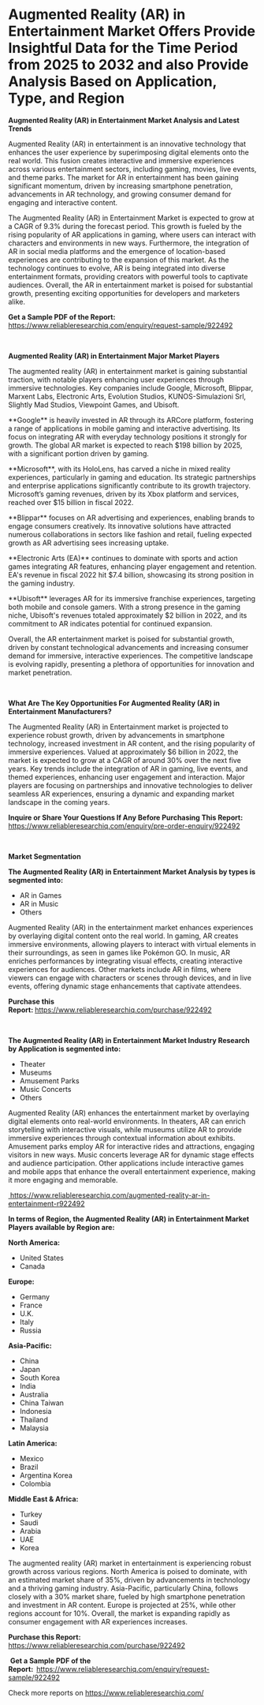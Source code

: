 <p><h1>Augmented Reality (AR) in Entertainment Market Offers Provide Insightful Data for the Time Period from 2025 to 2032 and also Provide Analysis Based on Application, Type, and Region</h1></p><p><strong>Augmented Reality (AR) in Entertainment Market Analysis and Latest Trends</strong></p>
<p><p>Augmented Reality (AR) in entertainment is an innovative technology that enhances the user experience by superimposing digital elements onto the real world. This fusion creates interactive and immersive experiences across various entertainment sectors, including gaming, movies, live events, and theme parks. The market for AR in entertainment has been gaining significant momentum, driven by increasing smartphone penetration, advancements in AR technology, and growing consumer demand for engaging and interactive content.</p><p>The Augmented Reality (AR) in Entertainment Market is expected to grow at a CAGR of 9.3% during the forecast period. This growth is fueled by the rising popularity of AR applications in gaming, where users can interact with characters and environments in new ways. Furthermore, the integration of AR in social media platforms and the emergence of location-based experiences are contributing to the expansion of this market. As the technology continues to evolve, AR is being integrated into diverse entertainment formats, providing creators with powerful tools to captivate audiences. Overall, the AR in entertainment market is poised for substantial growth, presenting exciting opportunities for developers and marketers alike.</p></p>
<p><strong>Get a Sample PDF of the Report:&nbsp;</strong> <a href="https://www.reliableresearchiq.com/enquiry/request-sample/922492?utm_campaign=2758&utm_medium=2&utm_source=Github&utm_content=ia&utm_term=11032025&utm_id=augmented-reality-ar-in-entertainment">https://www.reliableresearchiq.com/enquiry/request-sample/922492</a></p>
<p>&nbsp;</p>
<p><strong>Augmented Reality (AR) in Entertainment Major Market Players</strong></p>
<p><p>The augmented reality (AR) in entertainment market is gaining substantial traction, with notable players enhancing user experiences through immersive technologies. Key companies include Google, Microsoft, Blippar, Marxent Labs, Electronic Arts, Evolution Studios, KUNOS-Simulazioni Srl, Slightly Mad Studios, Viewpoint Games, and Ubisoft.</p><p>**Google** is heavily invested in AR through its ARCore platform, fostering a range of applications in mobile gaming and interactive advertising. Its focus on integrating AR with everyday technology positions it strongly for growth. The global AR market is expected to reach $198 billion by 2025, with a significant portion driven by gaming.</p><p>**Microsoft**, with its HoloLens, has carved a niche in mixed reality experiences, particularly in gaming and education. Its strategic partnerships and enterprise applications significantly contribute to its growth trajectory. Microsoft’s gaming revenues, driven by its Xbox platform and services, reached over $15 billion in fiscal 2022.</p><p>**Blippar** focuses on AR advertising and experiences, enabling brands to engage consumers creatively. Its innovative solutions have attracted numerous collaborations in sectors like fashion and retail, fueling expected growth as AR advertising sees increasing uptake.</p><p>**Electronic Arts (EA)** continues to dominate with sports and action games integrating AR features, enhancing player engagement and retention. EA's revenue in fiscal 2022 hit $7.4 billion, showcasing its strong position in the gaming industry.</p><p>**Ubisoft** leverages AR for its immersive franchise experiences, targeting both mobile and console gamers. With a strong presence in the gaming niche, Ubisoft's revenues totaled approximately $2 billion in 2022, and its commitment to AR indicates potential for continued expansion.</p><p>Overall, the AR entertainment market is poised for substantial growth, driven by constant technological advancements and increasing consumer demand for immersive, interactive experiences. The competitive landscape is evolving rapidly, presenting a plethora of opportunities for innovation and market penetration.</p></p>
<p>&nbsp;</p>
<p><strong>What Are The Key Opportunities For Augmented Reality (AR) in Entertainment Manufacturers?</strong></p>
<p><p>The Augmented Reality (AR) in Entertainment market is projected to experience robust growth, driven by advancements in smartphone technology, increased investment in AR content, and the rising popularity of immersive experiences. Valued at approximately $6 billion in 2022, the market is expected to grow at a CAGR of around 30% over the next five years. Key trends include the integration of AR in gaming, live events, and themed experiences, enhancing user engagement and interaction. Major players are focusing on partnerships and innovative technologies to deliver seamless AR experiences, ensuring a dynamic and expanding market landscape in the coming years.</p></p>
<p><strong>Inquire or Share Your Questions If Any Before Purchasing This Report:</strong> <a href="https://www.reliableresearchiq.com/enquiry/pre-order-enquiry/922492?utm_campaign=2758&utm_medium=2&utm_source=Github&utm_content=ia&utm_term=11032025&utm_id=augmented-reality-ar-in-entertainment">https://www.reliableresearchiq.com/enquiry/pre-order-enquiry/922492</a></p>
<p>&nbsp;</p>
<p><strong>Market Segmentation</strong></p>
<p><strong>The Augmented Reality (AR) in Entertainment Market Analysis by types is segmented into:</strong></p>
<p><ul><li>AR in Games</li><li>AR in Music</li><li>Others</li></ul></p>
<p><p>Augmented Reality (AR) in the entertainment market enhances experiences by overlaying digital content onto the real world. In gaming, AR creates immersive environments, allowing players to interact with virtual elements in their surroundings, as seen in games like Pokémon GO. In music, AR enriches performances by integrating visual effects, creating interactive experiences for audiences. Other markets include AR in films, where viewers can engage with characters or scenes through devices, and in live events, offering dynamic stage enhancements that captivate attendees.</p></p>
<p><strong>Purchase this Report:&nbsp;</strong><a href="https://www.reliableresearchiq.com/purchase/922492?utm_campaign=2758&utm_medium=2&utm_source=Github&utm_content=ia&utm_term=11032025&utm_id=augmented-reality-ar-in-entertainment">https://www.reliableresearchiq.com/purchase/922492</a></p>
<p>&nbsp;</p>
<p><strong>The Augmented Reality (AR) in Entertainment Market Industry Research by Application is segmented into:</strong></p>
<p><ul><li>Theater</li><li>Museums</li><li>Amusement Parks</li><li>Music Concerts</li><li>Others</li></ul></p>
<p><p>Augmented Reality (AR) enhances the entertainment market by overlaying digital elements onto real-world environments. In theaters, AR can enrich storytelling with interactive visuals, while museums utilize AR to provide immersive experiences through contextual information about exhibits. Amusement parks employ AR for interactive rides and attractions, engaging visitors in new ways. Music concerts leverage AR for dynamic stage effects and audience participation. Other applications include interactive games and mobile apps that enhance the overall entertainment experience, making it more engaging and memorable.</p></p>
<p><a href="https://www.reliableresearchiq.com/augmented-reality-ar-in-entertainment-r922492?utm_campaign=2758&utm_medium=2&utm_source=Github&utm_content=ia&utm_term=11032025&utm_id=augmented-reality-ar-in-entertainment">&nbsp;https://www.reliableresearchiq.com/augmented-reality-ar-in-entertainment-r922492</a></p>
<p><strong>In terms of Region, the Augmented Reality (AR) in Entertainment Market Players available by Region are:</strong></p>
<p>
    <p> <strong> North America: </strong>
        <ul>
            <li>United States</li>
            <li>Canada</li>
        </ul>
        </p> 
    <p> <strong> Europe: </strong>
        <ul>
            <li>Germany</li>
            <li>France</li>
            <li>U.K.</li>
            <li>Italy</li>
            <li>Russia</li>
        </ul>
        </p> 
    <p> <strong> Asia-Pacific: </strong>
        <ul>
            <li>China</li>
            <li>Japan</li>
            <li>South Korea</li>
            <li>India</li>
            <li>Australia</li>
            <li>China Taiwan</li>
            <li>Indonesia</li>
            <li>Thailand</li>
            <li>Malaysia</li>
        </ul>
        </p> 
    <p> <strong> Latin America: </strong>
        <ul>
            <li>Mexico</li>
            <li>Brazil</li>
            <li>Argentina Korea</li>
            <li>Colombia</li>
        </ul>
        </p> 
    <p> <strong> Middle East & Africa: </strong>
        <ul>
            <li>Turkey</li>
            <li>Saudi</li>
            <li>Arabia</li>
            <li>UAE</li>
            <li>Korea</li>
        </ul>
    </p>
    </p>
<p><p>The augmented reality (AR) market in entertainment is experiencing robust growth across various regions. North America is poised to dominate, with an estimated market share of 35%, driven by advancements in technology and a thriving gaming industry. Asia-Pacific, particularly China, follows closely with a 30% market share, fueled by high smartphone penetration and investment in AR content. Europe is projected at 25%, while other regions account for 10%. Overall, the market is expanding rapidly as consumer engagement with AR experiences increases.</p></p>
<p><strong>Purchase this Report: </strong><a href="https://www.reliableresearchiq.com/purchase/922492?utm_campaign=2758&utm_medium=2&utm_source=Github&utm_content=ia&utm_term=11032025&utm_id=augmented-reality-ar-in-entertainment">https://www.reliableresearchiq.com/purchase/922492</a></p>
<p>&nbsp;<strong>Get a Sample PDF of the Report:&nbsp;&nbsp;</strong><a href="https://www.reliableresearchiq.com/enquiry/request-sample/922492?utm_campaign=2758&utm_medium=2&utm_source=Github&utm_content=ia&utm_term=11032025&utm_id=augmented-reality-ar-in-entertainment">https://www.reliableresearchiq.com/enquiry/request-sample/922492</a></p>
<p><strong></strong></p>
<p>Check more reports on <a href="https://www.reliableresearchiq.com/?utm_campaign=2758&utm_medium=2&utm_source=Github&utm_content=ia&utm_term=11032025&utm_id=augmented-reality-ar-in-entertainment">https://www.reliableresearchiq.com/</a></p>